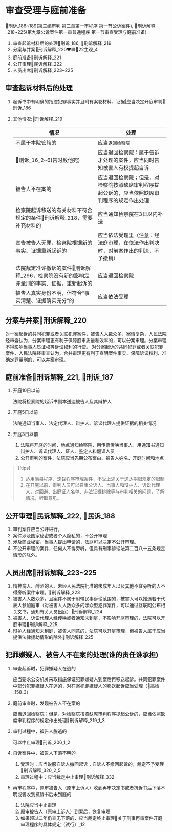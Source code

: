 # 审查受理与庭前准备


🚪刑诉_186~189(第三编审判 第二章第一审程序 第一节公诉案件), 🚪刑诉解释_218~225(第九章公诉案件第一审普通程序 第一节审查受理与庭前准备)

1. 审查起诉材料后的处理🚪刑诉_186, 🚪刑诉解释_219
2. 分案与并案🚪刑诉解释_220❤️🟩🚪22主观_4
3. 庭前准备🚪刑诉解释_221
4. 公开审理🚪民诉解释_222
5. 人员出席🚪刑诉解释_223~225





## 审查起诉材料后的处理
1. 起诉书中有明确的指控犯罪事实并且附有案卷材料、证据|应当决定开庭审判🚪刑诉_186
2. 其他情况:🚪刑诉解释_219
    
    情况|处理
    --|--
    不属于本院管辖的|应当`退回检察院`
    🚪刑诉_16_2~6(告时赦他死)|应当退回检察院：属于告诉才处理的案件，应当同时告知被害人有权提起自诉
    被告人不在案的|应当退回检察院；但是，对检察院按照缺席审判程序提起公诉的，应当依照缺席审判程序的规定作出处理
    检察院起诉移送的有关材料不符合规定的条件🚪刑诉解释_218，需要补充材料的|应当通知检察院在3日以内补送
    宣告被告人无罪，检察院根据新的事实、证据重新起诉的|应当依法受理里（注意：经法庭审理，在依法作出判决时，对前案作出的判决，不予撤销）
    法院裁定准许撤诉的案件🚪刑诉解释_296，检察院没有新的影响定罪量刑的事实、证据，重新起诉的|应当退回检察院
    被告人真实身份不明，但符合“事实清楚、证据确实充分”的|应当依法受理


## 分案与并案🚪刑诉解释_220

对一案起诉的共同犯罪或者关联犯罪案件，被告人人数众多、案情复杂，人民法院经审查认为，分案审理更有利于保障庭审质量和效率的，可以分案审理。分案审理不得影响当事人质证权等诉讼权利的行使。
对分案起诉的共同犯罪或者关联犯罪案件，人民法院经审查认为，合并审理更有利于查明案件事实、保障诉讼权利、准确定罪量刑的，可以并案审理。


## 庭前准备🚪刑诉解释_221, 🚪刑诉_187

1. 开庭10日以前

    法院将检察院的起诉书副本送达被告人及其辩护人

1. 开庭5日以前

    法院通知当事人、法定代理人、辩护人、诉讼代理人提供证据的相关情况

1. 开庭3日以前

    1. 法院将开庭的时间、地点通知检察院，用传票传唤当事人，用通知书通知辩护人、诉讼代理人、证人、鉴定人和翻译人员
    2. 公开审判的案件，法院应当先期公布案由、被告人姓名、开庭时间和地点

> [!tips]
> 1. 适用简易程序、速裁程序审理案件，不受上述关于送达期限规定的限制
> 2. 在开庭以前，审判人员可以召集公诉人、当事人和辩护人、诉讼代理人，对回避、出庭证人名单、非法证据排除等与审判相关的问题，了解情况，听取意见。


## 公开审理🚪民诉解释_222, 🚪民诉_188

1. 审判案件应当公开进行。
2. 案件涉及国家秘密或者个人隐私的，不公开审理
3. 涉及商业秘密，当事人提出申请的，法庭可以决定不公开审理。
4. 不公开审理的案件，任何人不得旁听，但具有刑事诉讼法第二百八十五条规定情形的除外。


## 人员出席🚪刑诉解释_223~225
1. 精神病人、醉酒的人、未经人民法院批准的未成年人以及其他不宜旁听的人不得旁听案件审理。🚪刑诉解释_223
2. 被害人人数众多，且案件不属于附带民事诉讼范围的，被害人可以推选若干代表人参加庭审（对被害人人数众多的涉众型犯罪案件，可以通过互联网公布相关文书，通知有关人员出庭）🚪刑诉解释_224
1. 被害人、诉讼代理人经传唤或者通知未到庭，不影响开庭审理的，法院可以开庭审理🚪刑诉解释_225
3. 辩护人经通知未到庭，被告人同意的，法院可以开庭审理，但被告人属于应当提供法律援助情形的除外🚪刑诉解释_225








## 犯罪嫌疑人、被告人不在案的处理(谁的责任谁承担)

1. 审查起诉时，犯罪嫌疑人在逃的

    应当要求公安机关采取措施保证犯罪嫌疑人到案后再移送起诉。共同犯罪案件中部分犯罪嫌疑人在逃的，对在案犯罪嫌疑人的移送起诉应当受理（🚪高检_158_3）

1. 庭前审查时，发现被告人不在案的

    应当退回检察院；但是，对检察院按照缺席审判程序提起公诉的，应当依照缺席审判程序的规定作出处理🚪刑诉解释_219_1_3

1. 审判过程中，被告人脱逃的

    可以中止审理🚪刑诉_206_1_2

1. 自诉案件中，被告人下落不明的
    1. 受理时：应当说服自诉人撤回起诉；自诉人不撤回起诉的，裁定不予受理🚪刑诉解释_320_2_5
    2. 审理过程中：应当裁定中止审理🚪刑诉解释_332


1. 再审程序中，原审被告人（原审上诉人）收到再审决定书或者抗诉书后下落不明或者收到抗诉书后未到庭的

    1. 法院应当中止审理
    2. 原审被告人（原审上诉人）到案后，恢复审理
    3. 如果超过二年仍查无下落的，应当裁定终止审理🚪关于刑事再审案件开庭审理程序的具体规定（试行）_12
